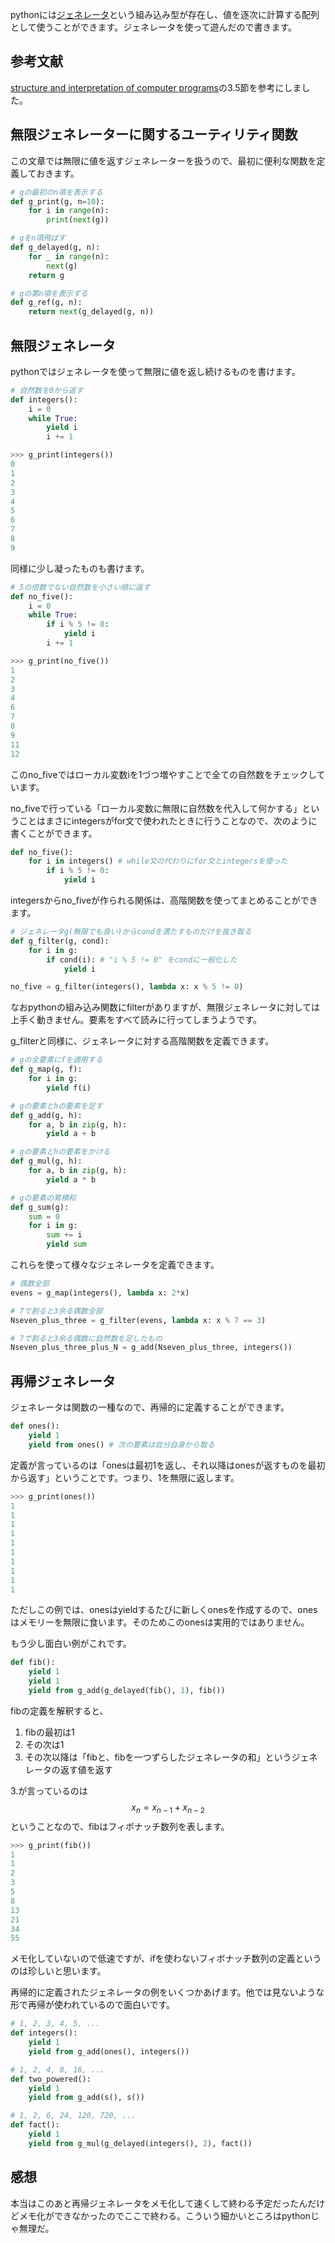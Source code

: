 
pythonには[ジェネレータ](https://docs.python.jp/3/library/stdtypes.html?highlight=%E3%82%B8%E3%82%A7%E3%83%8D%E3%83%AC%E3%83%BC%E3%82%BF)という組み込み型が存在し、値を逐次に計算する配列として使うことができます。ジェネレータを使って遊んだので書きます。

## 参考文献

[structure and interpretation of computer programs](https://mitpress.mit.edu/sicp/full-text/book/book.html)の3.5節を参考にしました。

## 無限ジェネレーターに関するユーティリティ関数

この文章では無限に値を返すジェネレーターを扱うので、最初に便利な関数を定義しておきます。

```python
# gの最初のn項を表示する
def g_print(g, n=10):
    for i in range(n):
        print(next(g))

# gをn項飛ばす
def g_delayed(g, n):
    for _ in range(n):
        next(g)
    return g

# gの第n項を表示する
def g_ref(g, n):
    return next(g_delayed(g, n))
```

## 無限ジェネレータ

pythonではジェネレータを使って無限に値を返し続けるものを書けます。

```python
# 自然数を0から返す
def integers():
    i = 0
    while True:
        yield i
        i += 1
```

```python
>>> g_print(integers())
0
1
2
3
4
5
6
7
8
9
```

同様に少し凝ったものも書けます。

```python
# 5の倍数でない自然数を小さい順に返す
def no_five():
    i = 0
    while True:
        if i % 5 != 0:
            yield i
        i += 1
```

```python
>>> g_print(no_five())
1
2
3
4
6
7
8
9
11
12
```

このno_fiveではローカル変数iを1づつ増やすことで全ての自然数をチェックしています。

no_fiveで行っている「ローカル変数に無限に自然数を代入して何かする」ということはまさにintegersがfor文で使われたときに行うことなので、次のように書くことができます。

```python
def no_five():
    for i in integers() # while文の代わりにfor文とintegersを使った
        if i % 5 != 0:
            yield i
```

integersからno_fiveが作られる関係は、高階関数を使ってまとめることができます。

```python
# ジェネレータg(無限でも良い)からcondを満たすものだけを抜き取る
def g_filter(g, cond):
    for i in g:
        if cond(i): # "i % 5 != 0" をcondに一般化した
            yield i

no_five = g_filter(integers(), lambda x: x % 5 != 0)
```

なおpythonの組み込み関数にfilterがありますが、無限ジェネレータに対しては上手く動きません。要素をすべて読みに行ってしまうようです。

g_filterと同様に、ジェネレータに対する高階関数を定義できます。

```python
# gの全要素にfを適用する
def g_map(g, f):
    for i in g:
        yield f(i)

# gの要素とhの要素を足す
def g_add(g, h):
    for a, b in zip(g, h):
        yield a + b

# gの要素とhの要素をかける
def g_mul(g, h):
    for a, b in zip(g, h):
        yield a * b

# gの要素の累積和
def g_sum(g):
    sum = 0
    for i in g:
        sum += i
        yield sum
```

これらを使って様々なジェネレータを定義できます。

```python
# 偶数全部
evens = g_map(integers(), lambda x: 2*x)

# 7で割ると3余る偶数全部
Nseven_plus_three = g_filter(evens, lambda x: x % 7 == 3)

# 7で割ると3余る偶数に自然数を足したもの
Nseven_plus_three_plus_N = g_add(Nseven_plus_three, integers())
```


## 再帰ジェネレータ

ジェネレータは関数の一種なので、再帰的に定義することができます。

```python
def ones():
    yield 1
    yield from ones() # 次の要素は自分自身から取る
```

定義が言っているのは「onesは最初1を返し、それ以降はonesが返すものを最初から返す」ということです。つまり、1を無限に返します。

```python
>>> g_print(ones())
1
1
1
1
1
1
1
1
1
1
```

ただしこの例では、onesはyieldするたびに新しくonesを作成するので、onesはメモリーを無限に食います。そのためこのonesは実用的ではありません。

もう少し面白い例がこれです。

```python
def fib():
    yield 1
    yield 1
    yield from g_add(g_delayed(fib(), 1), fib())
```

fibの定義を解釈すると、

1. fibの最初は1
1. その次は1
1. その次以降は「fibと、fibを一つずらしたジェネレータの和」というジェネレータの返す値を返す

3.が言っているのは$$x_n = x_{n-1} + x_{n-2}$$ということなので、fibはフィボナッチ数列を表します。

```python
>>> g_print(fib())
1
1
2
3
5
8
13
21
34
55
```

メモ化していないので低速ですが、ifを使わないフィボナッチ数列の定義というのは珍しいと思います。

再帰的に定義されたジェネレータの例をいくつかあげます。他では見ないような形で再帰が使われているので面白いです。

```python
# 1, 2, 3, 4, 5, ...
def integers():
    yield 1
    yield from g_add(ones(), integers())

# 1, 2, 4, 8, 16, ...
def two_powered():
    yield 1
    yield from g_add(s(), s())

# 1, 2, 6, 24, 120, 720, ...
def fact():
    yield 1
    yield from g_mul(g_delayed(integers(), 2), fact())
```

## 感想

本当はこのあと再帰ジェネレータをメモ化して速くして終わる予定だったんだけどメモ化ができなかったのでここで終わる。こういう細かいところはpythonじゃ無理だ。
